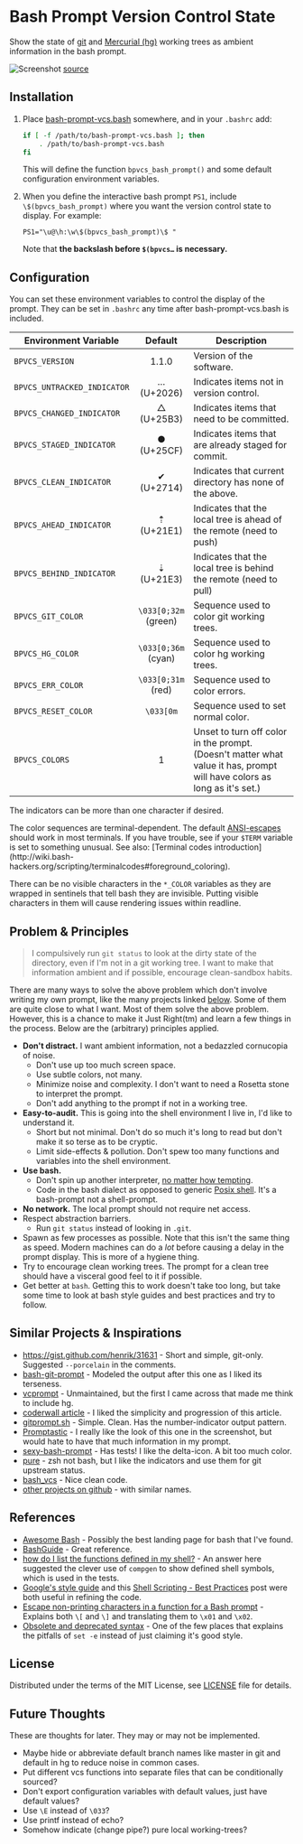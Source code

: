 Bash Prompt Version Control State
=================================
[//]: # (Home: https://github.com/meadowface/bash-prompt-vcs)

Show the state of [git](https://git-scm.com/) and [Mercurial (hg)](https://www.mercurial-scm.org/)
 working trees as ambient information in
the bash prompt.

![Screenshot](screenshot.png "Screenshot")
[source](screenshot.svg)

Installation
------------
1. Place [bash-prompt-vcs.bash](bash-prompt-vcs.bash) somewhere, and in your `.bashrc` add:

   ```bash
   if [ -f /path/to/bash-prompt-vcs.bash ]; then
       . /path/to/bash-prompt-vcs.bash
   fi
   ```

   This will define the function `bpvcs_bash_prompt()` and some default
   configuration environment variables.

2. When you define the interactive bash prompt `PS1`, include
   `\$(bpvcs_bash_prompt)` where you want the version control state to
   display.  For example:

   ```
   PS1="\u@\h:\w\$(bpvcs_bash_prompt)\$ "
   ```
   Note that **the backslash before `$(bpvcs…` is necessary.**


Configuration
-------------
You can set these environment variables to control the display of the prompt.
They can be set in `.bashrc` any time after bash-prompt-vcs.bash is included.

Environment Variable        | Default | Description
----------------------------|:-------:|------------
`BPVCS_VERSION`             | 1.1.0   | Version of the software.
`BPVCS_UNTRACKED_INDICATOR` | … <br/>(U+2026) | Indicates items not in version control.
`BPVCS_CHANGED_INDICATOR`   | △ <br/>(U+25B3) | Indicates items that need to be committed.
`BPVCS_STAGED_INDICATOR`    | ● <br/>(U+25CF) | Indicates items that are already staged for commit.
`BPVCS_CLEAN_INDICATOR`     | ✔ <br/>(U+2714) | Indicates that current directory has none of the above.
`BPVCS_AHEAD_INDICATOR`     | ⇡ <br>(U+21E1)  | Indicates that the local tree is ahead of the remote (need to push)
`BPVCS_BEHIND_INDICATOR`    | ⇣ <br>(U+21E3)  | Indicates that the local tree is behind the remote (need to pull)
`BPVCS_GIT_COLOR`           | `\033[0;32m` <br/>(green)  | Sequence used to color git working trees.
`BPVCS_HG_COLOR`            | `\033[0;36m` <br/>(cyan)   | Sequence used to color hg working trees.
`BPVCS_ERR_COLOR`           | `\033[0;31m` <br/>(red)    | Sequence used to color errors.
`BPVCS_RESET_COLOR`         | `\033[0m`                  | Sequence used to set normal color.
`BPVCS_COLORS`              |  1         | Unset to turn off color in the prompt. (Doesn't matter what value it has, prompt will have colors as long as it's set.)

The indicators can be more than one character if desired.

The color sequences are terminal-dependent.  The default
[ANSI-escapes](https://en.wikipedia.org/wiki/ANSI_escape_code#Colors) should work in
most terminals.  If you have trouble, see if your `$TERM` variable is set to
something unusual.  See also: [Terminal codes introduction](http://wiki.bash-
hackers.org/scripting/terminalcodes#foreground_coloring).

There can be no visible characters in the `*_COLOR` variables as they are
wrapped in sentinels that tell bash they are invisible.  Putting visible
characters in them will cause rendering issues within readline.


Problem & Principles
--------------------
> I compulsively run `git status` to look at the dirty state of the directory,
> even if I'm not in a git working tree.
> I want to make that information ambient and if possible, encourage clean-sandbox
> habits.

There are many ways to solve the above problem which don't involve writing my
own prompt, like the many projects linked [below](#user-content-similar-projects--inspirations).
Some of them are quite close to what I want.  Most of them solve the above problem.  However,
this is a chance  to make it Just Right(tm) and learn a few things in the process.
Below are the (arbitrary) principles applied.

* **Don't distract.**  I want ambient information, not a bedazzled cornucopia of noise.
  * Don't use up too much screen space.
  * Use subtle colors, not many.
  * Minimize noise and complexity.  I don't want to need a Rosetta stone to interpret the prompt.
  * Don't add anything to the prompt if not in a working tree.
* **Easy-to-audit.**  This is going into the shell environment I live in, I'd like to understand it.
  * Short but not minimal.  Don't do so much it's long to read but don't make it so terse as to be cryptic.
  * Limit side-effects & pollution.  Don't spew too many functions and variables into the shell environment.
* **Use bash.**
  * Don't spin up another interpreter, [no matter how tempting](http://www.python.org).
  * Code in the bash dialect as opposed to generic [Posix shell](http://pubs.opengroup.org/onlinepubs/9699919799/utilities/V3_chap02.html#tag_18).  It's a bash-prompt not a shell-prompt.
* **No network.**  The local prompt should not require net access.
* Respect abstraction barriers.
  * Run `git status` instead of looking in `.git`.
* Spawn as few processes as possible.
  Note that this isn't the same thing as speed.  Modern machines can do a *lot* before causing a delay in the prompt display.  This is more of a hygiene thing.
* Try to encourage clean working trees.  The prompt for a clean tree should have a visceral good feel to it if possible.
* Get better at `bash`.  Getting this to work doesn't take too long, but take
  some time to look at bash style guides and best practices and try to follow.


Similar Projects & Inspirations
-------------------------------
* https://gist.github.com/henrik/31631 - Short and simple, git-only.  Suggested `--porcelain` in the comments.
* [bash-git-prompt](https://github.com/magicmonty/bash-git-prompt/) - Modeled the output after this one as I liked its terseness.
* [vcprompt](https://github.com/djl/vcprompt) - Unmaintained, but the first I came across that made me think to include hg.
* [coderwall article](https://coderwall.com/p/pn8f0g/show-your-git-status-and-branch-in-color-at-the-command-prompt) - I liked the simplicity and progression of this article.
* [gitprompt.sh](https://github.com/jcgoble3/gitstuff/blob/master/gitprompt.sh) - Simple.  Clean.  Has the number-indicator output pattern.
* [Promptastic](http://painl.es/promptastic/) - I really like the look of this one in the screenshot, but would hate to have that much information in my prompt.
* [sexy-bash-prompt](https://github.com/twolfson/sexy-bash-prompt) - Has tests!  I like the delta-icon.  A bit too much color.
* [pure](https://github.com/sindresorhus/pure) - zsh not bash, but I like the indicators and use them for git upstream status.
* [bash_vcs](https://github.com/mfouesneau/bash_vcs) - Nice clean code.
* [other projects on github](https://github.com/search?utf8=%E2%9C%93&q=bash+vcs+prompt&type=Repositories&ref=searchresults) - with similar names.


References
----------
* [Awesome Bash](https://github.com/awesome-lists/awesome-bash) - Possibly the best landing page for bash that I've found.
* [BashGuide](http://mywiki.wooledge.org/BashGuide) - Great reference.
* [how do I list the functions defined in my shell?](http://stackoverflow.com/questions/4471364/how-do-i-list-the-functions-defined-in-my-shell) - An answer here suggested the clever use of `compgen` to show defined shell symbols, which is used in the tests.
* [Google's style guide](https://google.github.io/styleguide/shell.xml) and this [Shell Scripting - Best Practices](http://fahdshariff.blogspot.com/2013/10/shell-scripting-best-practices.html) post were both useful in refining the code.
* [Escape non-printing characters in a function for a Bash prompt](http://superuser.com/questions/301353/escape-non-printing-characters-in-a-function-for-a-bash-prompt) - Explains both `\[` and `\]` and translating them to `\x01` and `\x02`.
* [Obsolete and deprecated syntax](http://wiki.bash-hackers.org/scripting/obsolete) - One of the few places that explains the pitfalls of `set -e` instead of just claiming it's good style.

License
-------
Distributed under the terms of the MIT License, see [LICENSE](LICENSE) file for details.

Future Thoughts
---------------
These are thoughts for later.  They may or may not be implemented.

* Maybe hide or abbreviate default branch names like master in git and default in hg to reduce noise in common cases.
* Put different vcs functions into separate files that can be conditionally sourced?
* Don't export configuration variables with default values, just have default values?
* Use `\E` instead of `\033`?
* Use printf instead of echo?
* Somehow indicate (change pipe?) pure local working-trees?
